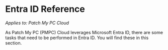 # Entra ID Reference

_Applies to: Patch My PC Cloud_

As Patch My PC (PMPC) Cloud leverages Microsoft Entra ID, there are some tasks that need to be performed in Entra ID. You will find these in this section.
